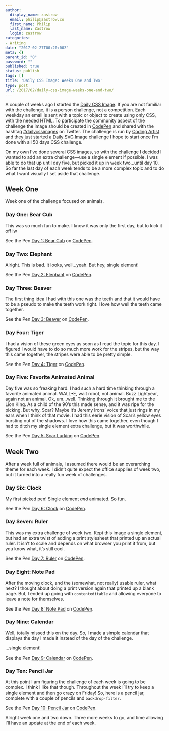 ```yaml
---
author:
  display_name: zastrow
  email: philip@zastrow.co
  first_name: Philip
  last_name: Zastrow
  login: zastrow
categories:
- Writing
date: "2017-02-27T00:20:00Z"
meta: {}
parent_id: "0"
password: ""
published: true
status: publish
tags: []
title: 'Daily CSS Image: Weeks One and Two'
type: post
url: /2017/02/daily-css-image-weeks-one-and-two/
---
```

<p>A couple of weeks ago I started the <a href="http://dailycssimages.com">Daily CSS Image</a>. If you are not familiar with the challenge, it is a person challenge, not a competition. Each weekday an email is sent with a topic or object to create using only CSS, with the needed HTML. To participate the community aspect of the challenge the image should be created in <a href="http://codepen.io">CodePen</a> and shared with the hashtag <a href="https://twitter.com/hashtag/dailycssimages">#dailycssimages</a> on Twitter. The challenge is run by <a href="http://codingartist.io">Coding Artist</a> and they just started a <a href="http://challenges.codingartist.io/daily-svg-images/">Daily SVG Image</a> challenge I hope to start once I’m done with all 50 days CSS challenge.</p>
<p>On my own I’ve done several CSS images, so with the challenge I decided I wanted to add an extra challenge—use a single element if possible. I was able to do that up until day five, but picked it up in week two…until day 10. So far the last day of each week tends to be a more complex topic and to do what I want visually I set aside that challenge.</p>
<h2 id="week-one">Week One</h2>
<p>Week one of the challenge focused on animals.</p>
<h3 id="day-one-bear-cub">Day One: Bear Cub</h3>
<p>This was so much fun to make. I know it was only the first day, but to kick it off iw</p>
<p data-height="400" data-theme-id="21151" data-slug-hash="zNerbe" data-default-tab="result" data-user="zastrow" data-embed-version="2" data-pen-title="Day 1: Bear Cub" class="codepen">See the Pen <a href="http://codepen.io/zastrow/pen/zNerbe/">Day 1: Bear Cub</a> on <a href="http://codepen.io">CodePen</a>.</p>
<p><script async="" src="https://production-assets.codepen.io/assets/embed/ei.js"></script></p>
<h3 id="day-two-elephant">Day Two: Elephant</h3>
<p>Alright. This is bad. It looks, well…yeah. But hey, single element!</p>
<p data-height="400" data-theme-id="21151" data-slug-hash="jydXoa" data-default-tab="result" data-user="zastrow" data-embed-version="2" data-pen-title="Day 2: Elephant" class="codepen">See the Pen <a href="http://codepen.io/zastrow/pen/jydXoa/">Day 2: Elephant</a> on <a href="http://codepen.io">CodePen</a>.</p>
<p><script async="" src="https://production-assets.codepen.io/assets/embed/ei.js"></script></p>
<h3 id="day-three-beaver">Day Three: Beaver</h3>
<p>The first thing idea I had with this one was the teeth and that it would have to be a pseudo to make the teeth work right. I love how well the teeth came together.</p>
<p data-height="400" data-theme-id="21151" data-slug-hash="oBVezM" data-default-tab="result" data-user="zastrow" data-embed-version="2" data-pen-title="Day 3: Beaver" class="codepen">See the Pen <a href="http://codepen.io/zastrow/pen/oBVezM/">Day 3: Beaver</a> on <a href="http://codepen.io">CodePen</a>.</p>
<p><script async="" src="https://production-assets.codepen.io/assets/embed/ei.js"></script></p>
<h3 id="day-four-tiger">Day Four: Tiger</h3>
<p>I had a vision of these green eyes as soon as I read the topic for this day. I figured I would have to do so much more work for the stripes, but the way this came together, the stripes were able to be pretty simple.</p>
<p data-height="400" data-theme-id="21151" data-slug-hash="zNXoEy" data-default-tab="result" data-user="zastrow" data-embed-version="2" data-pen-title="Day 4: Tiger" class="codepen">See the Pen <a href="http://codepen.io/zastrow/pen/zNXoEy/">Day 4: Tiger</a> on <a href="http://codepen.io">CodePen</a>.</p>
<p><script async="" src="https://production-assets.codepen.io/assets/embed/ei.js"></script></p>
<h3 id="day-five-favorite-animated-animal">Day Five: Favorite Animated Animal</h3>
<p>Day five was so freaking hard. I had such a hard time thinking through a favorite animated animal. WALL•E, wait robot, not animal. Buzz Lightyear, again not an animal. Ok, um…well. Thinking through it brought me to the Lion King. As a child of the 90’s this made sense, and it was ripe for the picking. But why, Scar? Maybe it’s Jeremy Irons’ voice that just rings in my ears when I think of that movie. I had this eerie vision of Scar’s yellow eyes bursting out of the shadows. I love how this came together, even though I had to ditch my single element extra challenge, but it was worthwhile.</p>
<p data-height="400" data-theme-id="21151" data-slug-hash="wgbVzQ" data-default-tab="result" data-user="zastrow" data-embed-version="2" data-pen-title="Day 5: Scar Lurking" class="codepen">See the Pen <a href="http://codepen.io/zastrow/pen/wgbVzQ/">Day 5: Scar Lurking</a> on <a href="http://codepen.io">CodePen</a>.</p>
<p><script async="" src="https://production-assets.codepen.io/assets/embed/ei.js"></script></p>
<h2 id="week-two">Week Two</h2>
<p>After a week full of animals, I assumed there would be an overarching theme for each week. I didn’t quite expect the office supplies of week two, but it turned into a really fun week of challenges.</p>
<h3 id="day-six-clock">Day Six: Clock</h3>
<p>My first picked pen! Single element <em>and</em> animated. So fun.</p>
<p data-height="400" data-theme-id="21151" data-slug-hash="GrbGbJ" data-default-tab="result" data-user="zastrow" data-embed-version="2" data-pen-title="Day 6: Clock" class="codepen">See the Pen <a href="http://codepen.io/zastrow/pen/GrbGbJ/">Day 6: Clock</a> on <a href="http://codepen.io">CodePen</a>.</p>
<p><script async="" src="https://production-assets.codepen.io/assets/embed/ei.js"></script></p>
<h3 id="day-seven-ruler">Day Seven: Ruler</h3>
<p>This was my extra challenge of week two. Kept this image a single element, but had an extra twist of adding a print stylesheet that printed up an actual ruler. It isn’t to scale and depends on what browser you print it from, but you know what, it’s still cool.</p>
<p data-height="400" data-theme-id="21151" data-slug-hash="LxwqVz" data-default-tab="result" data-user="zastrow" data-embed-version="2" data-pen-title="Day 7: Ruler" class="codepen">See the Pen <a href="http://codepen.io/zastrow/pen/LxwqVz/">Day 7: Ruler</a> on <a href="http://codepen.io">CodePen</a>.</p>
<p><script async="" src="https://production-assets.codepen.io/assets/embed/ei.js"></script></p>
<h3 id="day-eight-note-pad">Day Eight: Note Pad</h3>
<p>After the moving clock, and the (somewhat, not really) usable ruler, what next? I thought about doing a print version again that printed up a blank page. But, I ended up going with <code class="highlighter-rouge">contenteditable</code> and allowing everyone to leave a note for themselves.</p>
<p data-height="400" data-theme-id="21151" data-slug-hash="aJoyOg" data-default-tab="result" data-user="zastrow" data-embed-version="2" data-pen-title="Day 8: Note Pad" class="codepen">See the Pen <a href="http://codepen.io/zastrow/pen/aJoyOg/">Day 8: Note Pad</a> on <a href="http://codepen.io">CodePen</a>.</p>
<p><script async="" src="https://production-assets.codepen.io/assets/embed/ei.js"></script></p>
<h3 id="day-nine-calendar">Day Nine: Calendar</h3>
<p>Well, totally missed this on the day. So, I made a simple calendar that displays the day I made it instead of the day of the challenge.</p>
<p>…single element!</p>
<p data-height="400" data-theme-id="21151" data-slug-hash="VpYxeO" data-default-tab="result" data-user="zastrow" data-embed-version="2" data-pen-title="Day 9: Calendar" class="codepen">See the Pen <a href="http://codepen.io/zastrow/pen/VpYxeO/">Day 9: Calendar</a> on <a href="http://codepen.io">CodePen</a>.</p>
<p><script async="" src="https://production-assets.codepen.io/assets/embed/ei.js"></script></p>
<h3 id="day-ten-pencil-jar">Day Ten: Pencil Jar</h3>
<p>At this point I am figuring the challenge of each week is going to be complex. I think I like that though. Throughout the week I’ll try to keep a single element and then go crazy on Friday! So, here is a pencil jar, complete with a couple of pencils and <code class="highlighter-rouge">backdrop-filter</code>.</p>
<p data-height="400" data-theme-id="21151" data-slug-hash="MpYXXN" data-default-tab="result" data-user="zastrow" data-embed-version="2" data-pen-title="Day 10: Pencil Jar" class="codepen">See the Pen <a href="http://codepen.io/zastrow/pen/MpYXXN/">Day 10: Pencil Jar</a> on <a href="http://codepen.io">CodePen</a>.</p>
<p><script async="" src="https://production-assets.codepen.io/assets/embed/ei.js"></script></p>
<p>Alright week one and two down. Three more weeks to go, and time allowing I’ll have an update at the end of each week.</p>

